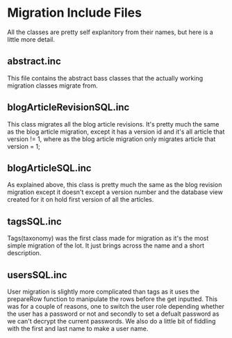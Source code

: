 Migration Include Files
=======================
All the classes are pretty self explanitory from their names, but here is a little more detail.


abstract.inc
------------
This file contains the abstract bass classes that the actually working migration classes migrate from.

blogArticleRevisionSQL.inc
--------------------------
This class migrates all the blog article revisions. It's pretty much the same as the blog article migration, except it has a version id and it's all article that version != 1, where as the blog article migration only migrates article that version = 1;

blogArticleSQL.inc
------------------
As explained above, this class is pretty much the same as the blog revision migration except it doesn't except a version number and the database view created for it on hold first version of all the articles.

tagsSQL.inc
-----------
Tags(taxonomy) was the first class made for migration as it's the most simple migration of the lot.  It just brings across the name and a short description.

usersSQL.inc
------------
User migration is slightly more complicated than tags as it uses the prepareRow function to manipulate the rows before the get inputted.  This was for a couple of reasons, one to switch the user role depending whether the user has a password or not and secondly to set a defualt password as we can't decrypt the current passwords.  We also do a little bit of fiddling with the first and last name to make a user name.

